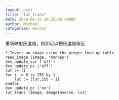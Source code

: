 ```yaml
---
layout: post
title: "lut_trans"
date: 2020-06-15 10:25:00 +0800
author: Michael
categories: Halcon
---
```


重新映射灰度值，例如可以把灰度值取反

	* Invert an image using the proper look-up table
	read_image (Image, 'monkey')
	dev_update_var ('off')
	dev_update_pc ('off')
	lut := []
	for i := 0 to 255 by 1
	    lut := [lut,255 - i]
	endfor
	dev_update_pc ('on')
	lut_trans (Image, ImageInverse, lut) 
